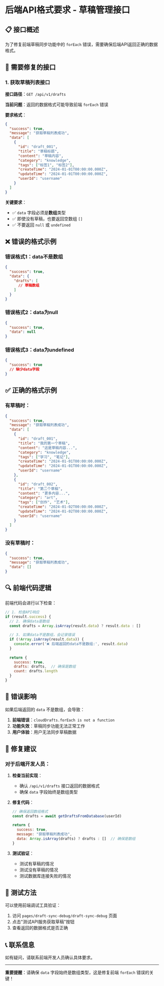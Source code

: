 # 后端API格式要求 - 草稿管理接口

## 📋 接口概述

为了修复前端草稿同步功能中的 `forEach` 错误，需要确保后端API返回正确的数据格式。

## 🔧 需要修复的接口

### 1. 获取草稿列表接口

**接口路径**：`GET /api/v1/drafts`

**当前问题**：返回的数据格式可能导致前端 `forEach` 错误

**要求格式**：
```json
{
  "success": true,
  "message": "获取草稿列表成功",
  "data": [
    {
      "id": "draft_001",
      "title": "草稿标题",
      "content": "草稿内容",
      "category": "knowledge",
      "tags": ["标签1", "标签2"],
      "createTime": "2024-01-01T00:00:00.000Z",
      "updateTime": "2024-01-01T00:00:00.000Z",
      "userId": "username"
    }
  ]
}
```

**关键要求**：
- ✅ `data` 字段必须是**数组**类型
- ✅ 即使没有草稿，也要返回空数组 `[]`
- ✅ 不要返回 `null` 或 `undefined`

## ❌ 错误的格式示例

### 错误格式1：data不是数组
```json
{
  "success": true,
  "data": {
    "drafts": [
      // 草稿数组
    ]
  }
}
```

### 错误格式2：data为null
```json
{
  "success": true,
  "data": null
}
```

### 错误格式3：data为undefined
```json
{
  "success": true
  // 缺少data字段
}
```

## ✅ 正确的格式示例

### 有草稿时：
```json
{
  "success": true,
  "message": "获取草稿列表成功",
  "data": [
    {
      "id": "draft_001",
      "title": "我的第一个草稿",
      "content": "这是草稿内容...",
      "category": "knowledge",
      "tags": ["学习", "笔记"],
      "createTime": "2024-01-01T00:00:00.000Z",
      "updateTime": "2024-01-01T00:00:00.000Z",
      "userId": "username"
    },
    {
      "id": "draft_002",
      "title": "第二个草稿",
      "content": "更多内容...",
      "category": "art",
      "tags": ["创作", "艺术"],
      "createTime": "2024-01-02T00:00:00.000Z",
      "updateTime": "2024-01-02T00:00:00.000Z",
      "userId": "username"
    }
  ]
}
```

### 没有草稿时：
```json
{
  "success": true,
  "message": "获取草稿列表成功",
  "data": []
}
```

## 🔍 前端代码逻辑

前端代码会进行以下检查：

```javascript
// 1. 检查API响应
if (result.success) {
  // 2. 确保data是数组
  const drafts = Array.isArray(result.data) ? result.data : []
  
  // 3. 如果data不是数组，会记录错误
  if (!Array.isArray(result.data)) {
    console.error('❌ 后端返回的data不是数组:', result.data)
  }
  
  return {
    success: true,
    drafts: drafts,  // 确保是数组
    count: drafts.length
  }
}
```

## 🚨 错误影响

如果后端返回的 `data` 不是数组，会导致：

1. **前端错误**：`cloudDrafts.forEach is not a function`
2. **功能失效**：草稿同步功能无法正常工作
3. **用户体验**：用户无法同步草稿数据

## 📝 修复建议

### 对于后端开发人员：

1. **检查当前实现**：
   - 确认 `/api/v1/drafts` 接口返回的数据格式
   - 确保 `data` 字段始终是数组类型

2. **修复代码**：
   ```javascript
   // 确保返回数组格式
   const drafts = await getDraftsFromDatabase(userId)
   
   return {
     success: true,
     message: "获取草稿列表成功",
     data: Array.isArray(drafts) ? drafts : []  // 确保是数组
   }
   ```

3. **测试验证**：
   - 测试有草稿的情况
   - 测试没有草稿的情况
   - 测试数据库连接失败的情况

## 🧪 测试方法

可以使用前端调试工具验证：

1. 访问 `pages/draft-sync-debug/draft-sync-debug` 页面
2. 点击"测试API服务获取草稿"按钮
3. 查看返回的数据格式是否正确

## 📞 联系信息

如有疑问，请联系前端开发人员确认具体要求。

---

**重要提醒**：请确保 `data` 字段始终是数组类型，这是修复前端 `forEach` 错误的关键！
